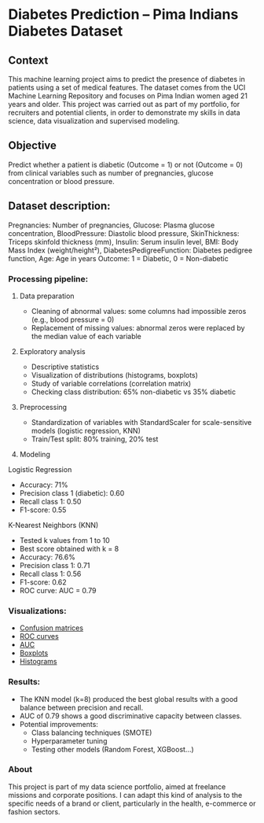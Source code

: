 # Diabetes Prediction – Pima Indians Diabetes Dataset

## Context

This machine learning project aims to predict the presence of diabetes in patients using a set of medical features. The dataset comes from the UCI Machine Learning Repository and focuses on Pima Indian women aged 21 years and older.
This project was carried out as part of my portfolio, for recruiters and potential clients, in order to demonstrate my skills in data science, data visualization and supervised modeling.

## Objective

Predict whether a patient is diabetic (Outcome = 1) or not (Outcome = 0) from clinical variables such as number of pregnancies, glucose concentration or blood pressure.

## Dataset description:

Pregnancies: Number of pregnancies, Glucose: Plasma glucose concentration, BloodPressure: Diastolic blood pressure, SkinThickness: Triceps skinfold thickness (mm), Insulin: Serum insulin level, BMI: Body Mass Index (weight/height²), DiabetesPedigreeFunction: Diabetes pedigree function, Age: Age in years Outcome: 1 = Diabetic, 0 = Non-diabetic

### Processing pipeline:

1. Data preparation
    * Cleaning of abnormal values: some columns had impossible zeros (e.g., blood pressure = 0)
    * Replacement of missing values: abnormal zeros were replaced by the median value of each variable
      
2. Exploratory analysis
    * Descriptive statistics
    * Visualization of distributions (histograms, boxplots)
    * Study of variable correlations (correlation matrix)
    * Checking class distribution: 65% non-diabetic vs 35% diabetic
      
3. Preprocessing
    * Standardization of variables with StandardScaler for scale-sensitive models (logistic regression, KNN)
    * Train/Test split: 80% training, 20% test
      
4. Modeling
   
Logistic Regression
* Accuracy: 71%
* Precision class 1 (diabetic): 0.60
* Recall class 1: 0.50
* F1-score: 0.55
  
K-Nearest Neighbors (KNN)
* Tested k values from 1 to 10
* Best score obtained with k = 8
* Accuracy: 76.6%
* Precision class 1: 0.71
* Recall class 1: 0.56
* F1-score: 0.62
* ROC curve: AUC = 0.79
  
### Visualizations:
* [Confusion matrices](images/Matrice_de_confusion.png)
* [ROC curves](images/Courbe_ROC.png)
* [AUC](images/Courbe_ROC.png)
* [Boxplots](images/Boxplots.png)
* [Histograms](images/Histogrammes.png)
  
### Results:
* The KNN model (k=8) produced the best global results with a good balance between precision and recall.
* AUC of 0.79 shows a good discriminative capacity between classes.
* Potential improvements:
    * Class balancing techniques (SMOTE)
    * Hyperparameter tuning
    * Testing other models (Random Forest, XGBoost...)
         
### About
This project is part of my data science portfolio, aimed at freelance missions and corporate positions. I can adapt this kind of analysis to the specific needs of a brand or client, particularly in the health, e-commerce or fashion sectors.

